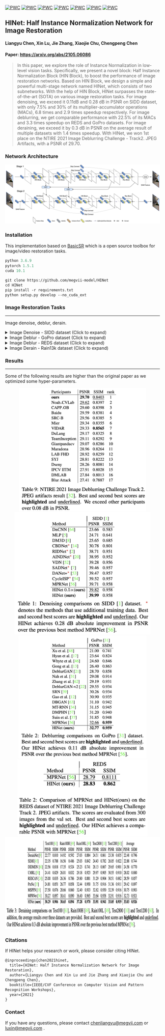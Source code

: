 [![PWC](https://img.shields.io/endpoint.svg?url=https://paperswithcode.com/badge/hinet-half-instance-normalization-network-for/image-denoising-on-sidd)](https://paperswithcode.com/sota/image-denoising-on-sidd?p=hinet-half-instance-normalization-network-for)
[![PWC](https://img.shields.io/endpoint.svg?url=https://paperswithcode.com/badge/hinet-half-instance-normalization-network-for/deblurring-on-gopro)](https://paperswithcode.com/sota/deblurring-on-gopro?p=hinet-half-instance-normalization-network-for)
[![PWC](https://img.shields.io/endpoint.svg?url=https://paperswithcode.com/badge/hinet-half-instance-normalization-network-for/single-image-deraining-on-rain100h)](https://paperswithcode.com/sota/single-image-deraining-on-rain100h?p=hinet-half-instance-normalization-network-for)
[![PWC](https://img.shields.io/endpoint.svg?url=https://paperswithcode.com/badge/hinet-half-instance-normalization-network-for/single-image-deraining-on-rain100l)](https://paperswithcode.com/sota/single-image-deraining-on-rain100l?p=hinet-half-instance-normalization-network-for)
[![PWC](https://img.shields.io/endpoint.svg?url=https://paperswithcode.com/badge/hinet-half-instance-normalization-network-for/single-image-deraining-on-test100)](https://paperswithcode.com/sota/single-image-deraining-on-test100?p=hinet-half-instance-normalization-network-for)
[![PWC](https://img.shields.io/endpoint.svg?url=https://paperswithcode.com/badge/hinet-half-instance-normalization-network-for/single-image-deraining-on-test1200)](https://paperswithcode.com/sota/single-image-deraining-on-test1200?p=hinet-half-instance-normalization-network-for)
[![PWC](https://img.shields.io/endpoint.svg?url=https://paperswithcode.com/badge/hinet-half-instance-normalization-network-for/single-image-deraining-on-test2800)](https://paperswithcode.com/sota/single-image-deraining-on-test2800?p=hinet-half-instance-normalization-network-for)

HINet: Half Instance Normalization Network for Image Restoration
---
#### Liangyu Chen, Xin Lu, Jie Zhang, Xiaojie Chu, Chengpeng Chen
#### Paper: https://arxiv.org/abs/2105.06086
> In this paper, we explore the role of Instance Normalization in low-level vision tasks. Specifically, we present a novel block: Half Instance Normalization Block (HIN Block), to boost the performance of image restoration networks. Based on HIN Block, we design a simple and powerful multi-stage network named HINet, which consists of two subnetworks. With the help of HIN Block, HINet surpasses the state-of-the-art (SOTA) on various image restoration tasks. For image denoising, we exceed it 0.11dB and 0.28 dB in PSNR on SIDD dataset, with only 7.5% and 30% of its multiplier-accumulator operations (MACs), 6.8 times and 2.9 times speedup respectively. For image deblurring, we get comparable performance with 22.5% of its MACs and 3.3 times speedup on REDS and GoPro datasets. For image deraining, we exceed it by 0.3 dB in PSNR on the average result of multiple datasets with 1.4 times speedup. With HINet, we won 1st place on the NTIRE 2021 Image Deblurring Challenge - Track2. JPEG Artifacts, with a PSNR of 29.70.

### Network Architecture
<img src="figures/pipeline.png" alt="arch" style="zoom:100%;" />



### Installation

This implementation based on [BasicSR](https://github.com/xinntao/BasicSR) which is a open source toolbox for image/video restoration tasks. 

```python
python 3.6.9
pytorch 1.5.1
cuda 10.1
```



```
git clone https://github.com/megvii-model/HINet
cd HINet
pip install -r requirements.txt
python setup.py develop --no_cuda_ext
```



### Image Restoration Tasks
---

Image denoise, deblur, derain.

<details><summary>Image Denoise - SIDD dataset (Click to expand) </summary>

* prepare data

  * ```mkdir ./datasets/SIDD ```
  
  * download the [train]( SIDD-Medium sRGB Dataset in https://www.eecs.yorku.ca/~kamel/sidd/dataset.php) set and unzip it. Then move Data (./SIDD_Medium_Srgb/Data) set to ./datasets/SIDD/ . Download [val](https://www.eecs.yorku.ca/~kamel/sidd/benchmark.php) files (ValidationNoisyBlocksSrgb.mat and ValidationGtBlocksSrgb.mat) in ./datasets/SIDD/ .
  * it should be like:
  
    ```bash
    ./datasets/SIDD/Data
    ./datasets/SIDD/ValidationNoisyBlocksSrgb.mat
    ./datasets/SIDD/ValidationGtBlocksSrgb.mat
    ```
  
  * ```python scripts/data_preparation/sidd.py```
  
    * crop the train image pairs to 512x512 patches.


* eval
  * download [pretrained model](https://drive.google.com/file/d/1dw8PKVkLfISzNtUu3gqGh83NBO83ZQ5n/view?usp=sharing) to ./experiments/pretrained_models/HINet-SIDD-0.5x.pth/HINet-SIDD-1x.pth
  * ```python basicsr/test.py -opt options/test/REDS/HINet-SIDD-0.5x.yml (HINet-SIDD-1x.yml) ```
  
* train

  * ```python -m torch.distributed.launch --nproc_per_node=8 --master_port=4321 basicsr/train.py -opt options/train/SIDD/HINet.yml(HINet_0.5x.yml) --launcher pytorch```

</details>

<details>
  <summary>Image Deblur - GoPro dataset (Click to expand) </summary>

* prepare data

  * ```mkdir ./datasets/GoPro ```
  
  * download the [train](https://drive.google.com/drive/folders/1AsgIP9_X0bg0olu2-1N6karm2x15cJWE) set in ./datasets/GoPro/train and [test](https://drive.google.com/drive/folders/1a2qKfXWpNuTGOm2-Jex8kfNSzYJLbqkf) set in ./datasets/GoPro/test (refer to [MPRNet](https://github.com/swz30/MPRNet)) 
  * it should be like:
  
    ```bash
    ./datasets/
    ./datasets/GoPro/
    ./datasets/GoPro/train/
    ./datasets/GoPro/train/input/
    ./datasets/GoPro/train/target/
    ./datasets/GoPro/test/
    ./datasets/GoPro/test/input/
    ./datasets/GoPro/test/target/
    ```
  
  * ```python scripts/data_preparation/gopro.py```
  
    * crop the train image pairs to 512x512 patches.


* eval
  * download [pretrained model](https://drive.google.com/file/d/1dw8PKVkLfISzNtUu3gqGh83NBO83ZQ5n/view?usp=sharing) to ./experiments/pretrained_models/HINet-GoPro.pth
  * ```python basicsr/test.py -opt options/test/REDS/HINet-GoPro.yml  ```
  
* train

  * ```python -m torch.distributed.launch --nproc_per_node=8 --master_port=4321 basicsr/train.py -opt options/train/GoPro/HINet.yml --launcher pytorch```

</details>


<details><summary> Image Deblur - REDS dataset (Click to expand) </summary>

* prepare data


  * ```mkdir ./datasets/REDS```

  * download the train / val set from [train_blur](https://drive.google.com/file/d/1VTXyhwrTgcaUWklG-6Dh4MyCmYvX39mW/view?usp=sharing), [train_sharp](https://drive.google.com/file/d/1YLksKtMhd2mWyVSkvhDaDLWSc1qYNCz-/view?usp=sharing), [val_blur](https://drive.google.com/file/d/1EqQljcGMcm5oCr71KpMfXREPXV3lpMGW/view?usp=sharing), [val_sharp](https://drive.google.com/file/d/1MGeObVQ1-Z29f-myDP7-8c3u0_xECKXq/view?usp=sharing) to ./datasets/REDS/ and unzip them.

  * it should be like

    ```
    ./datasets/
    ./datasets/REDS/
    ./datasets/REDS/val/
    ./datasets/REDS/val/val_blur_jpeg/
    ./datasets/REDS/val/val_sharp/
    ./datasets/REDS/train/
    ./datasets/REDS/train/train_blur_jpeg/
    ./datasets/REDS/train/train_sharp/
    ```

  * ```python scripts/data_preparation/reds.py```


    * flatten the folders and extract 300 validation images.

* eval


  * download [pretrained model](https://drive.google.com/file/d/1uYH8XvLgrn-Vg6L0NjUcO2Fblhqrc8TU/view?usp=sharing) to ./experiments/pretrained_models/HINet-REDS.pth
  * ```python basicsr/test.py -opt options/test/REDS/HINet-REDS.yml``` 

* train


  * ```python -m torch.distributed.launch --nproc_per_node=8 --master_port=4321 basicsr/train.py -opt options/train/REDS/HINet.yml --launcher pytorch```

  

</details>

<details> <summary> Image Derain - Rain13k dataset (Click to expand) </summary>

* prepare data


  * ```mkdir ./datasets/Rain13k```

  * download the [train](https://drive.google.com/drive/folders/1Hnnlc5kI0v9_BtfMytC2LR5VpLAFZtVe?usp=sharing) set and [test](https://drive.google.com/drive/folders/1PDWggNh8ylevFmrjo-JEvlmqsDlWWvZs?usp=sharing) set (refer to [MPRNet](https://github.com/swz30/MPRNet))

  * it should be like

    ```
    ./datasets/
    ./datasets/Rain13k/
    ./datasets/Rain13k/train/
    ./datasets/Rain13k/train/input/
    ./datasets/Rain13k/train/target/
    ./datasets/Rain13k/test/
    ./datasets/Rain13k/test/Test100/
    ./datasets/Rain13k/test/Rain100H/
    ./datasets/Rain13k/test/Rain100L/
    ./datasets/Rain13k/test/Test2800/
    ./datasets/Rain13k/test/Test1200/
    ```

* eval


    * download [pretrained model](https://drive.google.com/file/d/1AVedAkb1B2F2b3XGWlMFFVSsNfQlCwxa/view?usp=sharing) to ./experiments/pretrained_models/HINet-Rain13k.pth
    
    * For Test100:

      * ```python basicsr/test.py -opt options/test/Rain13k/HINet-Test100.yml``` 
    * For Rain100H

      * ```python basicsr/test.py -opt options/test/Rain13k/HINet-Rain100H.yml``` 
    * For Rain100L

      * ```python basicsr/test.py -opt options/test/Rain13k/HINet-Rain100L.yml``` 
    * For Test2800

      * ```python basicsr/test.py -opt options/test/Rain13k/HINet-Test2800.yml``` 
    * For Test1200

      * ```python basicsr/test.py -opt options/test/Rain13k/HINet-Test1200.yml``` 

* train

    * ```python -m torch.distributed.launch --nproc_per_node=8 --master_port=4321 basicsr/train_rain.py -opt options/train/Rain13k/HINet.yml --launcher pytorch```

</details>



### Results

---
Some of the following results are higher than the original paper as we optimized some hyper-parameters.


<div align="center">
<img src="./figures/NTIRE2021%20Deblur%20Track2%20Result.jpg" height="400px" alt="NTIRE2021 Deblur Track2 Result"><img src="./figures/SIDD%20Result.jpg" height="400px" alt="SIDD Result"><img src="./figures/GoPro%20Result.jpg" height="400px" alt="GoPro Result" >
</div>


<div align="center">
<img src="./figures/REDS%20Result.jpg" height="250px" alt="REDDS Result"><img src="./figures/Rain13k%20Result.jpg" height="300px" alt="Rain13k Result">
</div>






### Citations

If HINet helps your research or work, please consider citing HINet.
```
@inproceedings{chen2021hinet,
  title={HINet: Half Instance Normalization Network for Image Restoration},
  author={Liangyu Chen and Xin Lu and Jie Zhang and Xiaojie Chu and Chengpeng Chen},
  booktitle={IEEE/CVF Conference on Computer Vision and Pattern Recognition Workshops},
  year={2021}
}
```

### Contact
If you have any questions, please contact chenliangyu@megvii.com or luxin@megvii.com .
